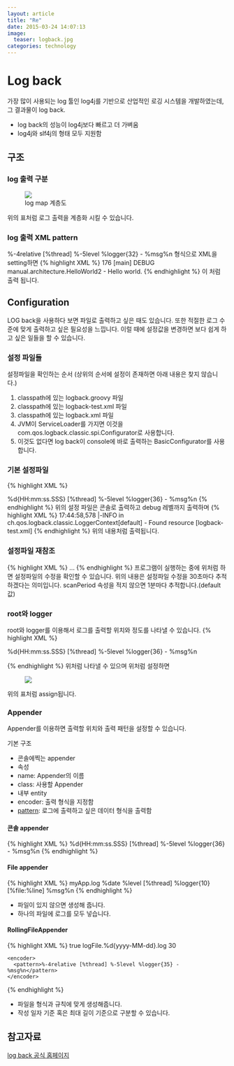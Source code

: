```yaml
---
layout: article
title: "Re"
date: 2015-03-24 14:07:13
image:
  teaser: logback.jpg
categories: technology
---
```


# Log back
가장 많이 사용되는 log 툴인 log4j를 기반으로 산업적인 로깅 시스템을 개발하였는데, 그 결과물이 log back.

- log back의 성능이 log4j보다 빠르고 더 가벼움
- log4j와 slf4j의 형태 모두 지원함

## 구조

### log 출력 구분
<figure>
  <a href="http://kbs0327.github.io/blog/images/log_map.png"><img src="http://kbs0327.github.io/blog/images/log_map.png"></a>
	<figcaption>log map 계층도</figcaption>
</figure>

위의 표처럼 로그 출력을 계층화 시킬 수 있습니다.

### log 출력 XML pattern
%-4relative [%thread] %-5level %logger{32} - %msg%n 형식으로 XML을 setting하면
{% highlight XML %}
176  [main] DEBUG manual.architecture.HelloWorld2 - Hello world.
{% endhighlight %}
이 처럼 출력 됩니다.

## Configuration
LOG back을 사용하다 보면 파일로 출력하고 싶은 때도 있습니다. 또한 적절한 로그 수준에 맞게 출력하고 싶은 필요성을 느낍니다.
이럴 때에 설정값을 변경하면 보다 쉽게 하고 싶은 일들을 할 수 있습니다.

### 설정 파일들
설정파일을 확인하는 순서 (상위의 순서에 설정이 존재하면 아래 내용은 찾지 않습니다.)

1. classpath에 있는 logback.groovy 파일
2. classpath에 있는 logback-test.xml 파일
3. classpath에 있는 logback.xml 파일
4. JVM이 ServiceLoader를 가지면 이것을 com.qos.logback.classic.spi.Configurator로 사용합니다.
5. 이것도 없다면 log back이 console에 바로 출력하는 BasicConfigurator를 사용합니다.

### 기본 설정파일
{% highlight XML %}
<configuration>

  <appender name="STDOUT" class="ch.qos.logback.core.ConsoleAppender">
    <!-- encoders are assigned the type
         ch.qos.logback.classic.encoder.PatternLayoutEncoder by default -->
    <encoder>
      <pattern>%d{HH:mm:ss.SSS} [%thread] %-5level %logger{36} - %msg%n</pattern>
    </encoder>
  </appender>

  <root level="debug">
    <appender-ref ref="STDOUT" />
  </root>
</configuration>
{% endhighlight %}
위의 설정 파일은 콘솔로 출력하고 debug 레벨까지 출력하며
{% highlight XML %}
17:44:58,578 |-INFO in ch.qos.logback.classic.LoggerContext[default] - Found resource [logback-test.xml]
{% endhighlight %}
위의 내용처럼 출력됩니다.

### 설정파일 재참조
{% highlight XML %}
<configuration scan="true" scanPeriod="30 seconds" >
  ...
</configuration>
{% endhighlight %}
프로그램이 실행하는 중에 위처럼 하면 설정파일의 수정을 확인할 수 있습니다.
위의 내용은 설정파일 수정을 30초마다 추적하겠다는 의미입니다.
scanPeriod 속성을 적지 않으면 1분마다 추적합니다.(default값)

### root와 logger
root와 logger를 이용해서 로그를 출력할 위치와 정도를 나타낼 수 있습니다.
{% highlight XML %}
<configuration>

  <appender name="STDOUT"
    class="ch.qos.logback.core.ConsoleAppender">
    <encoder>
      <pattern>
        %d{HH:mm:ss.SSS} [%thread] %-5level %logger{36} - %msg%n
     </pattern>
    </encoder>
  </appender>

  <logger name="chapters.configuration" level="INFO" />
  <logger name="chapters.configuration.Foo" level="DEBUG" />

  <root level="DEBUG">
    <appender-ref ref="STDOUT" />
  </root>

</configuration>
{% endhighlight %}
위처럼 나타낼 수 있으며 위처럼 설정하면
<figure>
  <a href="http://kbs0327.github.io/blog/images/root_logger.png"><img src="http://kbs0327.github.io/blog/images/root_logger.png"></a>
</figure>
위의 표처럼 assign됩니다.

### Appender
Appender를 이용하면 출력할 위치와 출력 패턴을 설정할 수 있습니다.

기본 구조
- 콘솔에찍는 appender
- 속성
 - name: Appender의 이름
 - class: 사용할 Appender
- 내부 entity
 - encoder: 출력 형식을 지정함
  - [pattern](http://logback.qos.ch/manual/layouts.html): 로그에 출력하고 싶은 데이터 형식을 출력함

#### 콘솔 appender
{% highlight XML %}
  <appender name="STDOUT" class="ch.qos.logback.core.ConsoleAppender">
      <encoder>
        <pattern>%d{HH:mm:ss.SSS} [%thread] %-5level %logger{36} - %msg%n</pattern>
      </encoder>
    </appender>
{% endhighlight %}

#### File appender
{% highlight XML %}
<appender name="FILE" class="ch.qos.logback.core.FileAppender">
    <file>myApp.log</file>
    <encoder>
      <pattern>%date %level [%thread] %logger{10} [%file:%line] %msg%n</pattern>
    </encoder>
  </appender>
{% endhighlight %}

- 파일이 있지 않으면 생성해 줍니다.
- 하나의 파일에 로그를 모두 넣습니다.

#### RollingFileAppender
{% highlight XML %}
<appender name="FILE" class="ch.qos.logback.core.rolling.RollingFileAppender">
    <!-- Support multiple-JVM writing to the same log file -->
    <prudent>true</prudent>
    <rollingPolicy class="ch.qos.logback.core.rolling.TimeBasedRollingPolicy">
      <fileNamePattern>logFile.%d{yyyy-MM-dd}.log</fileNamePattern>
      <maxHistory>30</maxHistory>
    </rollingPolicy>

    <encoder>
      <pattern>%-4relative [%thread] %-5level %logger{35} - %msg%n</pattern>
    </encoder>
  </appender>
{% endhighlight %}

- 파일을 형식과 규칙에 맞게 생성해줍니다.
- 작성 일자 기준 혹은 최대 길이 기준으로 구분할 수 있습니다.

## 참고자료
[log back 공식 홈페이지](http://logback.qos.ch/manual/index.html)
